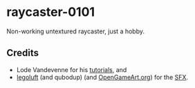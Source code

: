 # raycaster-0101
Non-working untextured raycaster, just a hobby.

## Credits

 - Lode Vandevenne for his [tutorials](https://lodev.org/cgtutor/index.html), and
 - [legoluft](http://www.legoluft.de/) (and qubodup) (and [OpenGameArt.org](https://opengameart.org/)) for the [SFX](https://opengameart.org/content/atmospheric-interaction-sound-pack).
